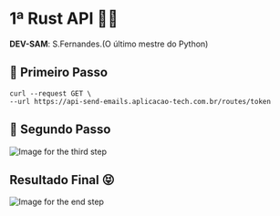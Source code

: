 # 1ª Rust API 👨‍💻
**DEV-SAM**: S.Fernandes.(O último mestre do Python)

## 📍 Primeiro Passo
    curl --request GET \
    --url https://api-send-emails.aplicacao-tech.com.br/routes/token

## 📍 Segundo Passo
<img src="./assets/Section-3.jpg" alt="Image for the third step" title="Second step">

## Resultado Final 😝
<img src="./assets/Section-4.jpg" alt="Image for the end step" title="End step">
